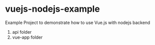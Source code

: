 # vuejs-nodejs-example
Example Project to demonstrate how to use Vue.js with nodejs backend
1. api folder
2. vue-app folder